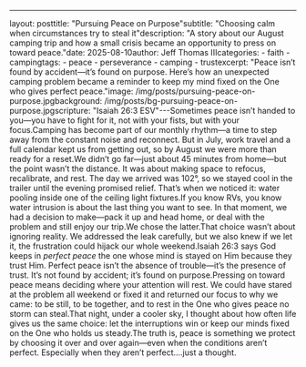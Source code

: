 ---
layout: posttitle: "Pursuing Peace on Purpose"subtitle: "Choosing calm when circumstances try to steal it"description: "A story about our August camping trip and how a small crisis became an opportunity to press on toward peace."date: 2025-08-10author: Jeff Thomas IIIcategories:  - faith  - campingtags:  - peace  - perseverance  - camping  - trustexcerpt: "Peace isn’t found by accident—it’s found on purpose. Here’s how an unexpected camping problem became a reminder to keep my mind fixed on the One who gives perfect peace."image: /img/posts/pursuing-peace-on-purpose.jpgbackground: /img/posts/bg-pursuing-peace-on-purpose.jpgscripture: "Isaiah 26:3 ESV"---Sometimes peace isn’t handed to you—you have to fight for it, not with your fists, but with your focus.Camping has become part of our monthly rhythm—a time to step away from the constant noise and reconnect. But in July, work travel and a full calendar kept us from getting out, so by August we were more than ready for a reset.We didn’t go far—just about 45 minutes from home—but the point wasn’t the distance. It was about making space to refocus, recalibrate, and rest. The day we arrived was 102°, so we stayed cool in the trailer until the evening promised relief. That’s when we noticed it: water pooling inside one of the ceiling light fixtures.If you know RVs, you know water intrusion is about the last thing you want to see. In that moment, we had a decision to make—pack it up and head home, or deal with the problem and still enjoy our trip.We chose the latter.That choice wasn’t about ignoring reality. We addressed the leak carefully, but we also knew if we let it, the frustration could hijack our whole weekend.Isaiah 26:3 says God keeps in *perfect peace* the one whose mind is stayed on Him because they trust Him. Perfect peace isn’t the absence of trouble—it’s the presence of trust. It’s not found by accident; it’s found on purpose.Pressing on toward peace means deciding where your attention will rest. We could have stared at the problem all weekend or fixed it and returned our focus to why we came: to be still, to be together, and to rest in the One who gives peace no storm can steal.That night, under a cooler sky, I thought about how often life gives us the same choice: let the interruptions win or keep our minds fixed on the One who holds us steady.The truth is, peace is something we protect by choosing it over and over again—even when the conditions aren’t perfect. Especially when they aren’t perfect.…just a thought.
<!--stackedit_data:
eyJoaXN0b3J5IjpbLTE2MjI1NjQ1OTNdfQ==
-->